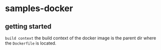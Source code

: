 # samples-docker

## getting started

`build context` the build context of the docker image is the parent dir where the `Dockerfile` is located.
